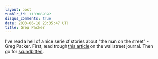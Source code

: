 ```yaml
---
layout: post
tumblr_id: 1133068592
disqus_comments: true
date: 2003-06-18 20:35:47 UTC
title: Greg Packer
---
```


I've read a hell of a nice serie of stories about "the man on the street" - Greg Packer. First, read trough <a href="http://online.wsj.com/article_email/0,,SB105569204828218700,00.html" target="_blank">this article</a> on the wall street journal. Then go for <a href="http://www.soundbitten.com/archives/week_2003_06_08.html#000421" target="_blank">soundbitten</a>.
